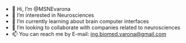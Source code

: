 - 👋 Hi, I’m @MSNEvarona
- 👀 I’m interested in Neurosciences
- 🌱 I’m currently learning about brain computer interfaces
- 💞️ I’m looking to collaborate with companies related to neurosciences
- 📫 You can reach me by E-mail: ing.biomed.varona@gmail.com

<!---
MSNEvarona/MSNEvarona is a ✨ special ✨ repository because its `README.md` (this file) appears on your GitHub profile.
You can click the Preview link to take a look at your changes.
--->
